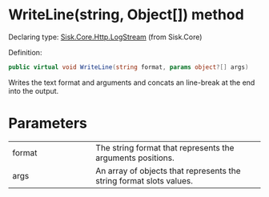<!--

Copyrights 2023 Sisk Framework - CypherPotato
Published under MIT license

!!! DO NOT EDIT THIS FILE !!!
This file was generated by a tool in the Sisk package. To edit the information in this documentation,
edit the XML documentation present in the Sisk source code.

-->


# WriteLine(string, Object[]) method

Declaring type: [Sisk.Core.Http.LogStream](/read?q=/contents/spec/Sisk.Core.Http.LogStream.md) (from Sisk.Core)


Definition:

```cs
public virtual void WriteLine(string format, params object?[] args)
```

Writes the text format and arguments and concats an line-break at the end into the output.


# Parameters

<table>
    <tbody>
<tr>
    <td width="33%">format</td>
    <td>The string format that represents the arguments positions.</td>
</tr>
<tr>
    <td width="33%">args</td>
    <td>An array of objects that represents the string format slots values.</td>
</tr>
    </tbody>
</table>
